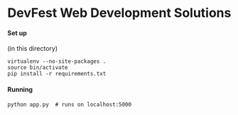 DevFest Web Development Solutions
=================================

#### Set up

(in this directory)

    virtualenv --no-site-packages .
    source bin/activate
    pip install -r requirements.txt

#### Running

    python app.py  # runs on localhost:5000
